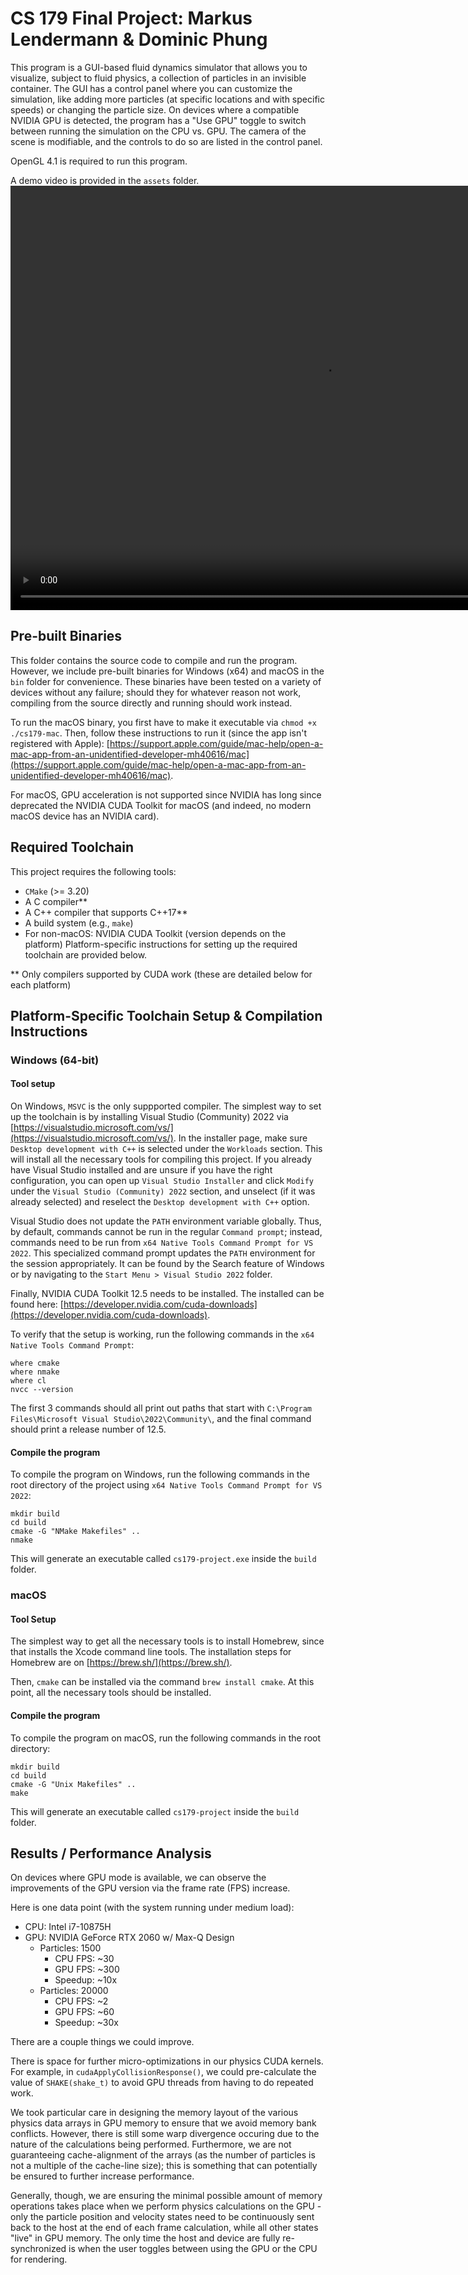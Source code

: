 # CS 179 Final Project: Markus Lendermann & Dominic Phung

This program is a GUI-based fluid dynamics simulator that allows you to visualize, subject to fluid physics, a collection of particles in an invisible container. The GUI has a control panel where you can customize the simulation, like adding more particles (at specific locations and with specific speeds) or changing the particle size. On devices where a compatible NVIDIA GPU is detected, the program has a "Use GPU" toggle to switch between running the simulation on the CPU vs. GPU. The camera of the scene is modifiable, and the controls to do so are listed in the control panel.

OpenGL 4.1 is required to run this program. 

A demo video is provided in the `assets` folder. 
<video src="assets/cs179-demo.mp4" width="1000" height="679" controls></video>

## Pre-built Binaries

This folder contains the source code to compile and run the program. However, we include pre-built binaries for Windows (x64) and macOS in the `bin` folder for convenience. These binaries have been tested on a variety of devices without any failure; should they for whatever reason not work, compiling from the source directly and running should work instead.

To run the macOS binary, you first have to make it executable via `chmod +x ./cs179-mac`. Then, follow these instructions to run it (since the app isn't registered with Apple): [https://support.apple.com/guide/mac-help/open-a-mac-app-from-an-unidentified-developer-mh40616/mac](https://support.apple.com/guide/mac-help/open-a-mac-app-from-an-unidentified-developer-mh40616/mac). 

For macOS, GPU acceleration is not supported since NVIDIA has long since deprecated the NVIDIA CUDA Toolkit for macOS (and indeed, no modern macOS device has an NVIDIA card).

## Required Toolchain

This project requires the following tools:

- `CMake` (>= 3.20)
- A C compiler**
- A C++ compiler that supports C++17**
- A build system (e.g., `make`)
- For non-macOS: NVIDIA CUDA Toolkit (version depends on the platform)
Platform-specific instructions for setting up the required toolchain are provided below. 

** Only compilers supported by CUDA work (these are detailed below for each platform)

## Platform-Specific Toolchain Setup & Compilation Instructions

### Windows (64-bit)

#### Tool setup

On Windows, `MSVC` is the only suppported compiler. The simplest way to set up the toolchain is by installing Visual Studio (Community) 2022 via [https://visualstudio.microsoft.com/vs/](https://visualstudio.microsoft.com/vs/). In the installer page, make sure `Desktop development with C++` is selected under the `Workloads` section. This will install all the necessary tools for compiling this project. If you already have Visual Studio installed and are unsure if you have the right configuration, you can open up `Visual Studio Installer` and click `Modify` under the `Visual Studio (Community) 2022` section, and unselect (if it was already selected) and reselect the `Desktop development with C++` option.

Visual Studio does not update the `PATH` environment variable globally. Thus, by default, commands cannot be run in the regular `Command prompt`; instead, commands need to be run from `x64 Native Tools Command Prompt for VS 2022`. This specialized command prompt updates the `PATH` environment for the session appropriately. It can be found by the Search feature of Windows or by navigating to the `Start Menu > Visual Studio 2022` folder.

Finally, NVIDIA CUDA Toolkit 12.5 needs to be installed. The installed can be found here: [https://developer.nvidia.com/cuda-downloads](https://developer.nvidia.com/cuda-downloads).

To verify that the setup is working, run the following commands in the `x64 Native Tools Command Prompt`:

```
where cmake
where nmake
where cl
nvcc --version
```

The first 3 commands should all print out paths that start with `C:\Program Files\Microsoft Visual Studio\2022\Community\`, and the final command should print a release number of 12.5.

#### Compile the program
To compile the program on Windows, run the following commands in the root directory of the project using `x64 Native Tools Command Prompt for VS 2022`:

```
mkdir build
cd build
cmake -G "NMake Makefiles" ..
nmake
```

This will generate an executable called `cs179-project.exe` inside the `build` folder.


### macOS

#### Tool Setup

The simplest way to get all the necessary tools is to install Homebrew, since that installs the Xcode command line tools. The installation steps for Homebrew are on [https://brew.sh/](https://brew.sh/).

Then, `cmake` can be installed via the command `brew install cmake`. At this point, all the necessary tools should be installed.

#### Compile the program

To compile the program on macOS, run the following commands in the root directory:

```
mkdir build
cd build
cmake -G "Unix Makefiles" ..
make
```

This will generate an executable called `cs179-project` inside the `build` folder.

## Results / Performance Analysis

On devices where GPU mode is available, we can observe the improvements of the GPU version via the frame rate (FPS) increase. 

Here is one data point (with the system running under medium load):
- CPU: Intel i7-10875H
- GPU: NVIDIA GeForce RTX 2060 w/ Max-Q Design
    - Particles: 1500
        - CPU FPS: ~30
        - GPU FPS: ~300
        - Speedup: ~10x
    - Particles: 20000
        - CPU FPS: ~2
        - GPU FPS: ~60
        - Speedup: ~30x

There are a couple things we could improve.

There is space for further micro-optimizations in our physics CUDA kernels. For example, in
`cudaApplyCollisionResponse()`, we could pre-calculate the value of `SHAKE(shake_t)` to avoid GPU
threads from having to do repeated work.

We took particular care in designing the memory layout of the various physics data arrays in GPU memory to ensure that we avoid memory bank conflicts. However, there is still some warp divergence occuring due to the nature of the calculations being performed. Furthermore, we are not guaranteeing cache-alignment of the arrays (as the number of particles is not a multiple of the cache-line size); this is something that can potentially be ensured to further increase performance.

Generally, though, we are ensuring the minimal possible amount of memory operations takes place when we perform physics calculations on the GPU - only the particle position and velocity states need to be continuously sent back to the host at the end of each frame calculation, while all other states "live" in GPU memory. The only time the host and device are fully re-synchronized is when the user toggles between using the GPU or the CPU for rendering.